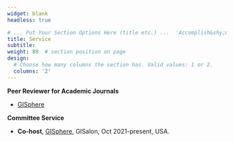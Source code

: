 ```yaml
---
widget: blank
headless: true

# ... Put Your Section Options Here (title etc.) ...  'Accomplish&shy;ments'
title: Service
subtitle:
weight: 80  # section position on page
design:
  # Choose how many columns the section has. Valid values: 1 or 2.
  columns: '2'
---
```


**Peer Reviewer for Academic Journals**
* [GISphere](https://www.springer.com/journal/43762)

**Committee Service**
* **Co-host**, [GISphere](https://gisphere.github.io/), GISalon, Oct 2021-present, USA.



